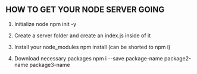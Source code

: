 ## HOW TO GET YOUR NODE SERVER GOING

1) Initialize node
    npm init -y

2) Create a server folder and create an index.js inside of it

3) Install your node_modules 
    npm install 
    (can be shorted to npm i)

4) Download necessary packages 
    npm i --save package-name package2-name package3-name
    
